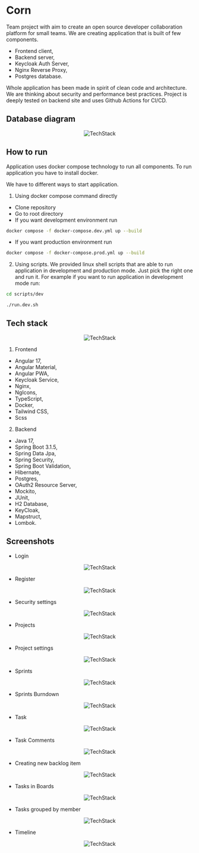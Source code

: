 # Corn

Team project with aim to create an open source developer collaboration platform for small teams. We are creating
application that is built of few components.

* Frontend client,
* Backend server,
* Keycloak Auth Server,
* Nginx Reverse Proxy,
* Postgres database.

Whole application has been made in spirit of clean code and architecture. We are thinking about security and performance
best practices. Project is deeply tested on backend site and uses Github Actions for CI/CD.

## Database diagram

<div align="center">
    <img src="screenshots/db.drawio.png" alt="TechStack">
</div>

## How to run

Application uses docker compose technology to run all components. To run application you have to install docker.

We have to different ways to start application.

1. Using docker compose command directly

* Clone repository 
* Go to root directory
* If you want development environment run 

```bash 
docker compose -f docker-compose.dev.yml up --build
```

* If you want production environment run

```bash
docker compose -f docker-compose.prod.yml up --build
```

2. Using scripts. We provided linux shell scripts that are able to run application in development and production mode. Just pick the right one and run it.
For example if you want to run application in development mode run:

```bash
cd scripts/dev

./run.dev.sh
```

## Tech stack

<div align="center">
    <img src="screenshots/tech_stack.png" alt="TechStack">
</div>

1. Frontend

* Angular 17,
* Angular Material,
* Angular PWA,
* Keycloak Service,
* Nginx,
* NgIcons,
* TypeScript,
* Docker,
* Tailwind CSS,
* Scss

2. Backend

* Java 17,
* Spring Boot 3.1.5,
* Spring Data Jpa,
* Spring Security,
* Spring Boot Validation,
* Hibernate,
* Postgres,
* OAuth2 Resource Server,
* Mockito,
* JUnit,
* H2 Database,
* KeyCloak,
* Mapstruct,
* Lombok.

## Screenshots

* Login

<div align="center">
    <img src="screenshots/login.png" alt="TechStack">
</div>

* Register

<div align="center">
    <img src="screenshots/register.png" alt="TechStack">
</div>

* Security settings

<div align="center">
    <img src="screenshots/security_settings.png" alt="TechStack">
</div>

* Projects

<div align="center">
    <img src="screenshots/projects_list.png" alt="TechStack">
</div>

* Project settings

<div align="center">
    <img src="screenshots/project_settings.png" alt="TechStack">
</div>

* Sprints

<div align="center">
    <img src="screenshots/sprints.png" alt="TechStack">
</div>

* Sprints Burndown

<div align="center">
    <img src="screenshots/sprint_burndown.png" alt="TechStack">
</div>

* Task

<div align="center">
    <img src="screenshots/task.png" alt="TechStack">
</div>

* Task Comments

<div align="center">
    <img src="screenshots/task_comments.png" alt="TechStack">
</div>

* Creating new backlog item

<div align="center">
    <img src="screenshots/new_item.png" alt="TechStack">
</div>

* Tasks in Boards

<div align="center">
    <img src="screenshots/board_no_group.png" alt="TechStack">
</div>

* Tasks grouped by member

<div align="center">
    <img src="screenshots/board_group_member.png" alt="TechStack">
</div>

* Timeline

<div align="center">
    <img src="screenshots/timeline.png" alt="TechStack">
</div>
